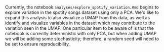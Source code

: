 Currently, the notebook `analyses/explore_spotify_variation.Rmd` begins to explore variation in the spotify songs dataset using only a PCA.
We'd like to expand this analysis to also visualize a UMAP from this data, as well as identify and visualize variables in the dataset which may contribute to the variation seen in the UMAP.
One particular item to be aware of is that the notebook is currently deterministic with only PCA, but when adding UMAP we will be adding some stochasticity; therefore, a random seed will need to be set to ensure reproducibility.
